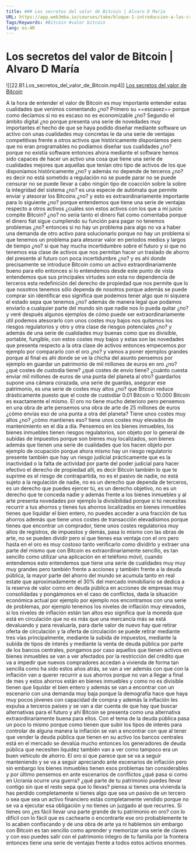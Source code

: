 ```yaml
---
title: ### Los secretos del valor de Bitcoin | Alvaro D María
URL: https://app.web3mba.io/courses/take/bloque-1-introduccion-a-las-criptomonedas/lessons/39203191-los-secretos-del-valor-de-bitcoin-alvaro-d-maria
Tags/Keywords: #Bitcoin #valor bitcoin
lang: es-AR
---
```

# Los secretos del valor de Bitcoin | Alvaro D María
![[22.B1.Los_secretos_del_valor_de_Bitcoin.mp4]]
[Los secretos del valor de Bitcoin](https://app.web3mba.io/courses/take/bloque-1-introduccion-a-las-criptomonedas/lessons/39203191-los-secretos-del-valor-de-bitcoin-alvaro-d-maria)

A la hora de entender el valor de Bitcoin es muy importante entender estas cualidades que venimos comentando ¿no? 
Primero su ==escasez== porque como decíamos si no es escaso no es economizable ¿no? 
Segundo el ámbito digital ¿no porque presenta una serie de novedades muy importantes el hecho de que se haya podido diseñar mediante software un activo con unas cualidades muy concretas le da una serie de ventajas competitivas frente a otros activos que históricamente disponíamos pero que no eran programables no podíamos diseñar sus cualidades ¿no? porque no existía software entonces ahora mediante el software hemos sido capaces de hacer un activo una cosa que tiene una serie de cualidades mejores que aquellas que tenían otro tipo de activos de los que disponíamos históricamente ¿no? y además no depende de terceros ¿no? es decir no está sometido a regulación no se puede parar no se puede censurar no se puede llevar a cabo ningún tipo de coacción sobre la sobre la integridad del sistema ¿no? es una especie de autómata que permite enviar y atesorar los Bitcoins ¿no? y esto es extraordinariamente importante para lo siguiente ¿no? porque entendemos que tiene una serie de ventajas respecto a otros activos ¿cuáles son estos activos con los que a mi juicio compite Bitcoin? ¿no? no sería tanto el dinero fiat como comentaba porque el dinero fiat sigue cumpliendo su función para pagar no tenemos problemas ¿no? entonces si no hay un problema para algo no va a haber una demanda de otro activo para solucionarlo porque no hay un problema si que tenemos un problema para atesorar valor en periodos medios y largos de tiempo ¿no? si que hay mucha incertidumbre sobre el futuro y si que no tenemos esa clase de activos que nos permitan hacer un traslado de ahorro del presente al futuro con poca incertidumbre ¿no? y es ahí donde precisamente se introduce Bitcoin como un activo extraordinariamente bueno para ello entonces si lo entendemos desde este punto de vista entendemos que sus principales virtudes son esta no dependencia de terceros esta redefinición del derecho de propiedad que nos permite que lo que nosotros tenemos sólo dependa de nosotros porque además se puede comprar sin identificar eso significa que podemos tener algo que ni siquiera el estado sepa que tenemos ¿no? además de manera legal que podamos enviarlo a cualquier parte del mundo sin que nadie nos lo pueda quitar ¿no? y veré después algunos ejemplos de cómo puede ser extraordinariamente útil podemos atesorarlo con unos costes muy bajos nos quitamos los riesgos regulatorios y otro y otra clase de riesgos potenciales ¿no? y además de una serie de cualidades muy buenas como que es divisible, portable, fungible, con estos costes muy bajos y estas son las novedades que presenta respecto a la otra clase de activos entonces empecemos por ejemplo por compararlo con el oro ¿no? y vamos a poner ejemplos grandes porque al final es ahí donde se ve la chicha del asunto pensemos por ejemplo en guardar un patrimonio de mil millones de euros en oro ¿no? ¿qué costes de custodia tiene? ¿qué costes de envío tiene? ¿cuánto cuesta enviar mil millones de euros de una punta del planeta al otro? guardarlos supone una cámara corazada, una serie de guardas, asegurar ese patrimonio, es una serie de costes muy altos ¿no? que Bitcoin reduce drásticamente puesto que el coste de custodiar 0.01 Bitcoin o 10.000 Bitcoin es exactamente el mismo. El oro no tiene mucho deterioro pero pensemos en una obra de arte pensemos una obra de arte de 25 millones de euros ¿cómo envías eso de una punta a otra del planeta? Tiene unos costes muy altos ¿no? ¿cómo mantienes eso? tiene unos costes muy elevados de mantenimiento en el día a día. Pensemos en los bienes inmuebles, los bienes inmuebles tienen riesgos regulatorios, son objeto por lo general de subidas de impuestos porque son bienes muy localizados, son bienes además que tienen una serie de cualidades que los hacen objeto por ejemplo de ocupación porque ahora mismo hay un riesgo regulatorio presente también que hay un riesgo judicial prácticamente que es la inactividad o la falta de actividad por parte del poder judicial para hacer efectivo el derecho de propiedad allí, es decir Bitcoin también lo que te suprime es el riesgo de contrapartida, no es el pasivo de nadie, no está sujeto a la regulación de nadie, no es un derecho que dependa de terceros, es un derecho que puedes ejercer tú, es un derecho objetivo, no es un derecho que te conceda nadie y además frente a los bienes inmuebles y al arte presenta novedades por ejemplo la divisibilidad porque si tú necesitas recurrir a tus ahorros y tienes tus ahorros localizados en bienes inmuebles tienes que liquidar el bien entero, no puedes acceder a una fracción de tus ahorros además que tiene unos costes de transacción elevadísimos porque tienes que encontrar un comprador, tiene unos costes regulatorios muy altos de registros, de impuestos y demás, pasa lo mismo con las obras de arte, no se pueden dividir pero sí que tienes esa ventaja con el oro pero hasta en el oro es muy costoso tanto verificarlo como dividirlo y extraer una parte del mismo que con Bitcoin es extraordinariamente sencillo, es tan sencillo como utilizar una aplicación en el teléfono móvil, cuando entendemos esto entendemos que tiene una serie de cualidades muy muy muy grandes pero también frente a acciones y también frente a la deuda pública, la mayor parte del ahorro del mundo se acumula tanto en real estate que aproximadamente el 30% del mercado inmobiliario se dedica a la reserva de valor como en deuda pública en acciones de empresas muy consolidadas y pongámonos en el caso de conflictos, dada la situación económica actual por ejemplo por ejemplo nos encontramos con una serie de problemas, por ejemplo tenemos los niveles de inflación muy elevados, si los niveles de inflación están tan altos eso significa que la moneda que está en circulación que no es más que una mercancía más se está devaluando y para revaluarla, para darle valor de nuevo hay que retirar oferta de circulación y la oferta de circulación se puede retirar mediante tres vías principalmente, mediante la subida de impuestos, mediante la subida de tipos de interés y mediante la venta de deuda pública por parte de los bancos centrales, pongamos por caso aquellos que tienen activos en bienes inmuebles se van a ver afectados por la restricción del crédito que va a impedir que nuevos compradores accedan a vivienda de forma tan sencilla como ha sido estos años atrás, se van a ver además con que con la inflación van a querer recurrir a sus ahorros porque no van a llegar a final de mes y estos ahorros están en bienes inmuebles y como no es divisible tienen que liquidar el bien entero y además se van a encontrar con un escenario con una demanda muy baja porque la demografía hace que haya muy pocos jóvenes con capacidad de compra y además la inflación les expulsa a terceros países y se van a dar cuenta de que hay que buscar alternativas para el futuro y ahí Bitcoin se presenta como una alternativa extraordinariamente buena para ellos. Con el tema de la deuda pública pasa un poco lo mismo porque como tienen que subir los tipos de interés para controlar de alguna manera la inflación se van a encontrar con que al tener que vender la deuda pública que tienen en su activo los bancos centrales está en el mercado se devalúa mucho entonces los generadores de deuda pública que necesiten liquidez también van a ver como tampoco era un buen vehículo de ahorro. El oro sí que parece que se va a seguir manteniendo y se va a seguir apreciando ante escenarios de inflación pero sin embargo los bienes inmuebles tienen esos problemas tan considerables y por último pensemos en ante escenarios de conflictos ¿qué pasa si como en Ucrania ocurre una guerra? ¿qué parte de tu patrimonio puedes llevar contigo sin que el resto sepa que lo llevas? piensa si tienes una vivienda la has perdido completamente si tienes algo que sea un pasivo de un tercero o sea que sea un activo financiero estás completamente vendido porque no se va a ejecutar esa obligación y no tienes un juzgado al que recurres. Si tienes oro ¿es fácil llevar una parte grande de tu patrimonio en oro? con lo difícil con lo fácil que es cachearte o encontrarte ese oro probablemente te lo acaben confiscando y de una obra de arte ya ni hablemos sin embargo con Bitcoin es tan sencillo como aprender y memorizar una serie de claves y con eso puedes salir con el patrimonio íntegro de tu familia por la frontera entonces tiene una serie de ventajas frente a todos estos activos enormes.